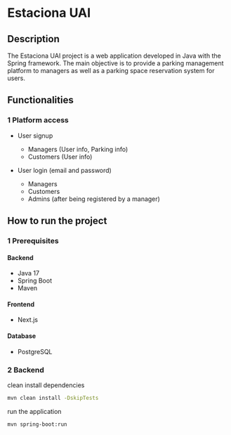# Estaciona UAI

## Description
The Estaciona UAI project is a web application developed in Java with the
Spring framework. The main objective is to provide a parking management 
platform to managers as well as a parking space reservation system for users.

## Functionalities

### 1 Platform access
- User signup
  - Managers (User info, Parking info)
  - Customers (User info)

- User login (email and password)
  - Managers
  - Customers
  - Admins (after being registered by a manager)

## How to run the project

### 1 Prerequisites
#### Backend
- Java 17
- Spring Boot
- Maven
#### Frontend
- Next.js
#### Database
- PostgreSQL

### 2 Backend
clean install dependencies
```bash
mvn clean install -DskipTests
```
run the application
```bash
mvn spring-boot:run
```
